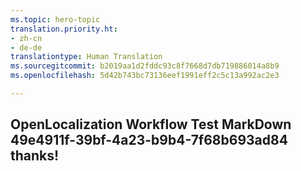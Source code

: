 ```yaml
---
ms.topic: hero-topic
translation.priority.ht:
- zh-cn
- de-de
translationtype: Human Translation
ms.sourcegitcommit: b2019aa1d2fddc93c8f7668d7db719886014a8b9
ms.openlocfilehash: 5d42b743bc73136eef1991eff2c5c13a992ac2e3

---
```

## OpenLocalization Workflow Test MarkDown 49e4911f-39bf-4a23-b9b4-7f68b693ad84 thanks!



<!--HONumber=Aug16_HO2-->


